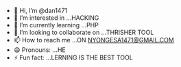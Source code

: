 - 👋 Hi, I’m @dan1471
- 👀 I’m interested in ...HACKING
- 🌱 I’m currently learning ...PHP
- 💞️ I’m looking to collaborate on ...THRISHER TOOL
- 📫 How to reach me ...ON NYONGESA1471@GMAIL.COM
- 😄 Pronouns: ...HE
- ⚡ Fun fact: ...LERNING IS THE BEST TOOL

<!---
dan1471/dan1471 is a ✨ special ✨ repository because its `README.md` (this file) appears on your GitHub profile.
You can click the Preview link to take a look at your changes.
--->
